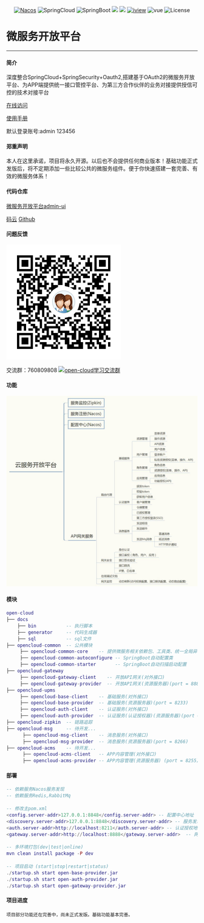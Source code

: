 <p align="center">
  <a target="_blank" href="https://nacos.io/en-us/"><img src="https://img.shields.io/badge/Nacos-0.2.1-blue.svg" alt="Nacos"></a>
  <a><img src="https://img.shields.io/badge/Spring%20Cloud-%20Finchley.SR2-brightgreen.svg" alt="SpringCloud"></a>
  <a><img src="https://img.shields.io/badge/Spring%20Boot-2.0.8-brightgreen.svg" alt="SpringBoot"></a>
  <a><img src="https://img.shields.io/badge/Redis-orange.svg"></a>
  <a><img src="https://img.shields.io/badge/RabbitMq-orange.svg"></a>
  <a target="_blank" href="https://www.iviewui.com/docs/guide/install"><img src="https://img.shields.io/badge/iview-3.1.3-brightgreen.svg?style=flat-square" alt="iview"></a>
  <a><img src="https://img.shields.io/badge/vue-2.5.10-brightgreen.svg?style=flat-square" alt="vue"></a>
  <a><img src="https://img.shields.io/npm/l/express.svg" alt="License"></a>
</p>  

# 微服务开放平台
---
#### 简介
深度整合SpringCloud+SpringSecurity+Oauth2,搭建基于OAuth2的微服务开放平台、为APP端提供统一接口管控平台、为第三方合作伙伴的业务对接提供授信可控的技术对接平台

<a target="_blank" href="http://39.106.187.125/admin">在线访问</a>  

<a target="_blank" href="https://gitee.com/liuyadu/open-cloud/wikis/pages">使用手册</a>  

默认登录账号:admin 123456
#### 郑重声明

本人在这里承诺，项目将永久开源。以后也不会提供任何商业版本！基础功能正式发版后，将不定期添加一些比较公共的微服务组件。便于你快速搭建一套完善、有效的微服务体系！

#### 代码仓库
<a target="_blank" href="https://gitee.com/liuyadu/open-admin-ui">微服务开放平台admin-ui</a>

<a target="_blank" href="https://gitee.com/liuyadu">码云</a> <a target="_blank" href="https://github.com/liuyadu/">Github</a>  

#### 问题反馈
![760809808](/docs/1548831206525.png)

交流群：760809808 <a target="_blank" href="//shang.qq.com/wpa/qunwpa?idkey=b45f53bc72df5935af588df50a0f651285020356d1daa05f90ee3fb95a0607c9"><img border="0" src="//pub.idqqimg.com/wpa/images/group.png" alt="open-cloud学习交流群" title="open-cloud学习交流群"></a>  

#### 功能
![Alt text](/docs/platform.jpg)

#### 模块
``` lua
open-cloud
├── docs
    ├── bin           -- 执行脚本  
    ├── generator     -- 代码生成器  
    ├── sql           -- sql文件  
├── opencloud-common  -- 公共模块
     ├── opencloud-common-core    -- 提供微服务相关依赖包、工具类、统一全局异常解析
     ├── opencloud-common-autoconfigure -- SpringBoot自动配置类
     ├── opencloud-common-starter       -- SpringBoot自动扫描启动配置
├── opencloud-gateway 
     ├── opencloud-gateway-client    -- 开放API网关(对外接口)
     ├── opencloud-gateway-provider  -- 开放API网关(资源服务器)(port = 8888)  
├── opencloud-upms
     ├── opencloud-base-client    -- 基础服务(对外接口)
     ├── opencloud-base-provider  -- 基础服务(资源服务器)(port = 8233)  
     ├── opencloud-auth-client    -- 认证服务(对外接口)
     ├── opencloud-auth-provider  -- 认证服务(认证授权器)(资源服务器)(port = 8211)  
├── opencloud-zipkin  -- 链路追踪 
├── opencloud-msg     -- 待开发...  
      ├── opencloud-msg-client    -- 消息服务(对外接口)
      ├── opencloud-msg-provider  -- 消息服务(资源服务器)(port = 8266)  
├── opencloud-acms    -- 待开发...  
      ├── opencloud-acms-client   -- APP内容管理(对外接口)
      ├── opencloud-acms-provider -- APP内容管理(资源服务器) (port = 8255)
```

#### 部署
``` lua
-- 依赖服务Nacos服务发现 
-- 依赖服务Redis,RabbitMq 

-- 修改主pom.xml
<config.server-addr>127.0.0.1:8848</config.server-addr> -- 配置中心地址
<discovery.server-addr>127.0.0.1:8848</discovery.server-addr> -- 服务发现地址
<auth.server-addr>http://localhost:8211</auth.server-addr> -- 认证授权地址
<gateway.server-addr>http://localhost:8888</gateway.server-addr>  -- 网关服务地址

-- 多环境打包(dev|test|online)
mvn clean install package -P dev

-- 项目启动 (start|stop|restart|status)
./startup.sh start open-base-provider.jar
./startup.sh start open-auth-provider.jar
./startup.sh start open-gateway-provider.jar
```
#### 项目进度
    项目部分功能还在完善中，尚未正式发版。基础功能基本完善。
